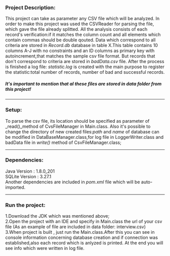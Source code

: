 ### **Project Description:**

This project can take as parameter any CSV file which will be analyzed. 
In order to make this project was used the CSVReader for parsing the file, which gave the file already splitted.
All the analysis consists of each record's verification:if it matches the column count and all elements which contain commas should be double qouted.
Data which correspond to all criteria are stored in _Record.db_ database in table X.This table contains 10 columns A-J with no constraints and an ID columns as primary key with autoincrement,that matches the sample csv file format.
But records that don't correspond to criteria are stored in _badData.csv_ file.
After the process is finished a log file: _statistic.log_ is created with the main purpose to register the statistic:total number of records, number of  bad  and successful records.
##### **It's important to mention that al these files are stored in _data_ folder from this project!**
------------------------------------------------------------------------------------------------------------------------------------------

### **Setup:**

To parse the csv file, its location should be specified as parameter of _read()_method of CvsFileManager in Main.class.
Also it's possible to change the directory of new created files:_path_ and _name_ of database can be modified in DataBaseManager.class,for log file in LoggerWriter.class and badData file in _write()_ method of CsvFileManager.class;

------------------------------------------------------------------------------------------------------------------------------------------

### **Dependencies:**

Java Version : 1.8.0_201 <br/>
SQLite Version : 3.27.1 <br/>
Another dependencies are included in _pom.xml_ file which will be auto-imported.

------------------------------------------------------------------------------------------------------------------------------------------

### **Run the project:**

1.Download the JDK which was mentioned above; <br/>
2.Open the project with an IDE and specify in Main.class the url of your csv file
(As an example of file are included in data folder: interview.csv) <br/>
3.When project is built , just run the Main.class.After this you can see in console information concerning database creation and if connection was established,also each record which is anlyzed is printed. 
At the end you will see info which were written in log file.
 
